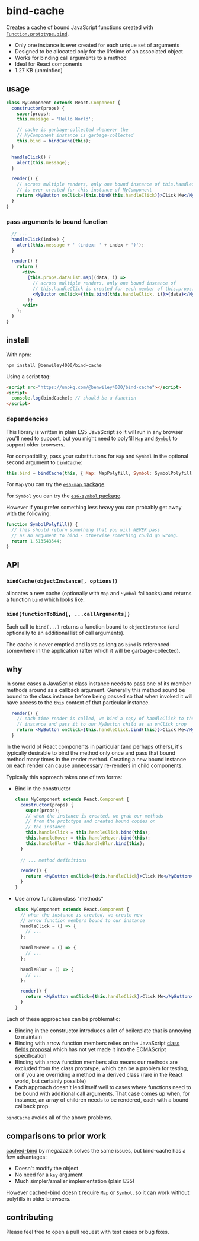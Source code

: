 # bind-cache

Creates a cache of bound JavaScript functions created with [`Function.prototype.bind`](https://developer.mozilla.org/en-US/docs/Web/JavaScript/Reference/Global_objects/Function/bind).

* Only one instance is ever created for each unique set of arguments
* Designed to be allocated only for the lifetime of an associated object
* Works for binding call arguments to a method
* Ideal for React components
* 1.27 KB (unminfied)

## usage

```jsx
class MyComponent extends React.Component {
  constructor(props) {
    super(props);
    this.message = 'Hello World';

    // cache is garbage-collected whenever the
    // MyComponent instance is garbage-collected
    this.bind = bindCache(this);
  }

  handleClick() {
    alert(this.message);
  }

  render() {
    // across multiple renders, only one bound instance of this.handleClick
    // is ever created for this instance of MyComponent
    return <MyButton onClick={this.bind(this.handleClick)}>Click Me</MyButton>;
  }
}
```

### pass arguments to bound function

```jsx
  // ...
  handleClick(index) {
    alert(this.message + ' (index: ' + index + ')');
  }

  render() {
    return (
      <div>
        {this.props.dataList.map((data, i) =>
          // across multiple renders, only one bound instance of
          // this.handleClick is created for each member of this.props.dataList
          <MyButton onClick={this.bind(this.handleClick, i)}>{data}</MyButton>
        )}
      </div>
    );
  }
}
```

## install

With npm:

```console
npm install @benwiley4000/bind-cache
```

Using a script tag:

```html
<script src="https://unpkg.com/@benwiley4000/bind-cache"></script>
<script>
  console.log(bindCache); // should be a function
</script>
```

### dependencies

This library is written in plain ES5 JavaScript so it will run in any browser you'll need to support, but you might need to polyfill [`Map`](https://developer.mozilla.org/en-US/docs/Web/JavaScript/Reference/Global_Objects/Map#Browser_compatibility) and [`Symbol`](https://developer.mozilla.org/en-US/docs/Web/JavaScript/Reference/Global_Objects/Symbol#Browser_compatibility) to support older browsers.

For compatibility, pass your substitutions for `Map` and `Symbol` in the optional second argument to `bindCache`:

```js
this.bind = bindCache(this, { Map: MapPolyfill, Symbol: SymbolPolyfill });
```

For `Map` you can try the [`es6-map` package](https://github.com/medikoo/es6-map).

For `Symbol` you can try the [`es6-symbol` package](https://www.npmjs.com/package/es6-symbol).

However if you prefer something less heavy you can probably get away with the following:

```js
function SymbolPolyfill() {
  // this should return something that you will NEVER pass
  // as an argument to bind - otherwise something could go wrong.
  return 1.513543544;
}
```

## API

### `bindCache(objectInstance[, options])`

allocates a new cache (optionally with `Map` and `Symbol` fallbacks) and returns a function `bind` which looks like:

### `bind(functionToBind[, ...callArguments])`

Each call to `bind(...)` returns a function bound to `objectInstance` (and optionally to an additional list of call arguments).

The cache is never emptied and lasts as long as `bind` is referenced somewhere in the application (after which it will be garbage-collected).

## why

In some cases a JavaScript class instance needs to pass one of its member methods around as a callback argument. Generally this method sound be bound to the class instance before being passed so that when invoked it will have access to the `this` context of that particular instance.

```jsx
  render() {
    // each time render is called, we bind a copy of handleClick to the
    // instance and pass it to our MyButton child as an onClick prop
    return <MyButton onClick={this.handleClick.bind(this)}>Click Me</MyButton>;
  }
```

In the world of React components in particular (and perhaps others), it's typically desirable to bind the method only once and pass that bound method many times in the render method. Creating a new bound instance on each render can cause unnecessary re-renders in child components.

Typically this approach takes one of two forms:
* Bind in the constructor
    ```jsx
    class MyComponent extends React.Component {
      constructor(props) {
        super(props);
        // when the instance is created, we grab our methods
        // from the prototype and created bound copies on
        // the instance
        this.handleClick = this.handleClick.bind(this);
        this.handleHover = this.handleHover.bind(this);
        this.handleBlur = this.handleBlur.bind(this);
      }
      
      // ... method definitions

      render() {
        return <MyButton onClick={this.handleClick}>Click Me</MyButton>;
      }
    }
    ```
* Use arrow function class "methods"
    ```jsx
    class MyComponent extends React.Component {
      // when the instance is created, we create new
      // arrow function members bound to our instance
      handleClick = () => {
        // ...
      };

      handleHover = () => {
        // ...
      };

      handleBlur = () => {
        // ...
      };

      render() {
        return <MyButton onClick={this.handleClick}>Click Me</MyButton>;
      }
    }
    ```

Each of these approaches can be problematic:
* Binding in the constructor introduces a lot of boilerplate that is annoying to maintain
* Binding with arrow function members relies on the JavaScript [class fields proposal](https://github.com/tc39/proposal-class-fields) which has not yet made it into the ECMAScript specification
* Binding with arrow function members also means our methods are excluded from the class prototype, which can be a problem for testing, or if you are overriding a method in a derived class (rare in the React world, but certainly possible)
* Each approach doesn't lend itself well to cases where functions need to be bound with additional call arguments. That case comes up when, for instance, an array of children needs to be rendered, each with a bound callback prop.

`bindCache` avoids all of the above problems.

## comparisons to prior work

[cached-bind](https://github.com/megazazik/cached-bind) by megazazik solves the same issues, but bind-cache has a few advantages:
* Doesn't modify the object
* No need for a `key` argument
* Much simpler/smaller implementation (plain ES5)

However cached-bind doesn't require `Map` or `Symbol`, so it can work without polyfills in older browsers.

## contributing

Please feel free to open a pull request with test cases or bug fixes.
